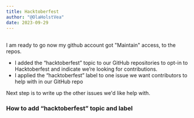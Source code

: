```yaml
---
title: Hacktoberfest
author: "@OlaHolstVea"
date: 2023-09-29
---
```


##

I am ready to go now my github account got "Maintain" access, to the repos.

- I added the “hacktoberfest” topic to our GitHub repositories to opt-in to Hacktoberfest and indicate we’re looking for contributions.
- I applied the “hacktoberfest” label to one issue we want contributors to help with in our GitHub repo

Next step is to write up the other issues we'd like help with.

### How to add “hacktoberfest” topic and label
